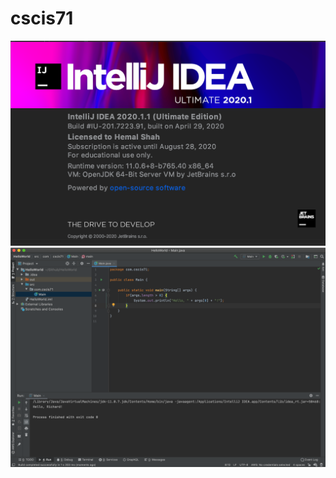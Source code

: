# cscis71
![Alt text](IntelliJ_Version.png?raw=true "IntelliJ")
![Alt text](Project_screenshot.png?raw=true "Hello World!")
